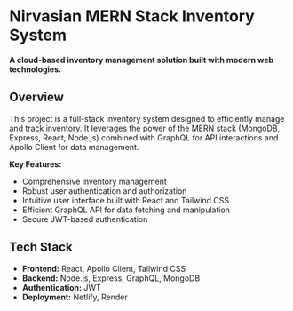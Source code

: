# Nirvasian MERN Stack Inventory System

**A cloud-based inventory management solution built with modern web technologies.**

## Overview
This project is a full-stack inventory system designed to efficiently manage and track inventory. It leverages the power of the MERN stack (MongoDB, Express, React, Node.js) combined with GraphQL for API interactions and Apollo Client for data management.

**Key Features:**
* Comprehensive inventory management
* Robust user authentication and authorization
* Intuitive user interface built with React and Tailwind CSS
* Efficient GraphQL API for data fetching and manipulation
* Secure JWT-based authentication

## Tech Stack
* **Frontend:** React, Apollo Client, Tailwind CSS
* **Backend:** Node.js, Express, GraphQL, MongoDB
* **Authentication:** JWT
* **Deployment:** Netlify, Render
